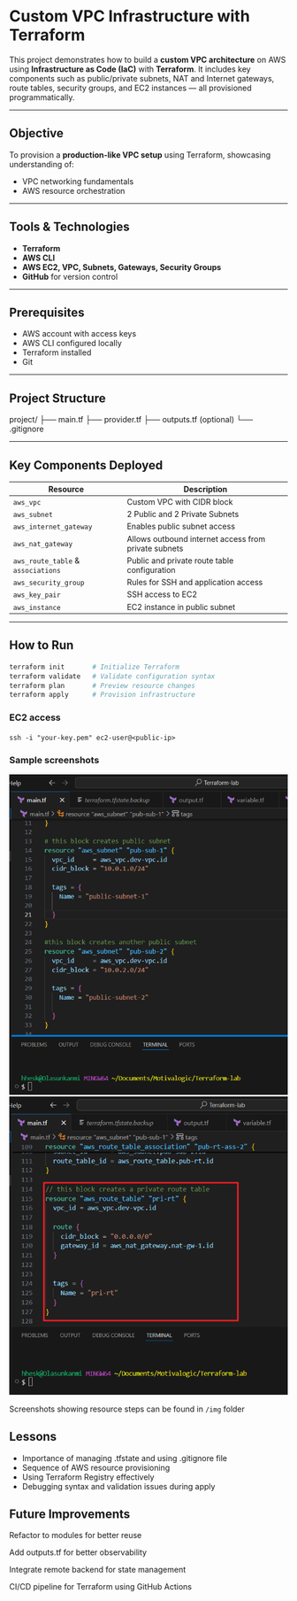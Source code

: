 #  Custom VPC Infrastructure with Terraform

This project demonstrates how to build a **custom VPC architecture** on AWS using **Infrastructure as Code (IaC)** with **Terraform**. It includes key components such as public/private subnets, NAT and Internet gateways, route tables, security groups, and EC2 instances — all provisioned programmatically.

---

##  Objective

To provision a **production-like VPC setup** using Terraform, showcasing understanding of:
- VPC networking fundamentals
- AWS resource orchestration

---

##  Tools & Technologies

- **Terraform**
- **AWS CLI**
- **AWS EC2, VPC, Subnets, Gateways, Security Groups**
- **GitHub** for version control

---

##  Prerequisites

- AWS account with access keys
- AWS CLI configured locally
- Terraform installed
- Git

---

##  Project Structure

project/
├── main.tf
├── provider.tf
├── outputs.tf (optional)
└── .gitignore


---

## Key Components Deployed

| Resource | Description |
|---------|-------------|
| `aws_vpc` | Custom VPC with CIDR block |
| `aws_subnet` | 2 Public and 2 Private Subnets |
| `aws_internet_gateway` | Enables public subnet access |
| `aws_nat_gateway` | Allows outbound internet access from private subnets |
| `aws_route_table` & `associations` | Public and private route table configuration |
| `aws_security_group` | Rules for SSH and application access |
| `aws_key_pair` | SSH access to EC2 |
| `aws_instance` | EC2 instance in public subnet |

---

##  How to Run

```bash
terraform init       # Initialize Terraform
terraform validate   # Validate configuration syntax
terraform plan       # Preview resource changes
terraform apply      # Provision infrastructure
```
### EC2 access
`ssh -i "your-key.pem" ec2-user@<public-ip>`

### Sample screenshots
![](/img/03-2pub-sub.png)
![](/img/10-pri-rt.png)

Screenshots showing resource steps can be found in `/img` folder

## Lessons
- Importance of managing .tfstate and using .gitignore file
- Sequence of AWS resource provisioning
- Using Terraform Registry effectively
- Debugging syntax and validation issues during apply


## Future Improvements
Refactor to modules for better reuse

Add outputs.tf for better observability

Integrate remote backend for state management

CI/CD pipeline for Terraform using GitHub Actions